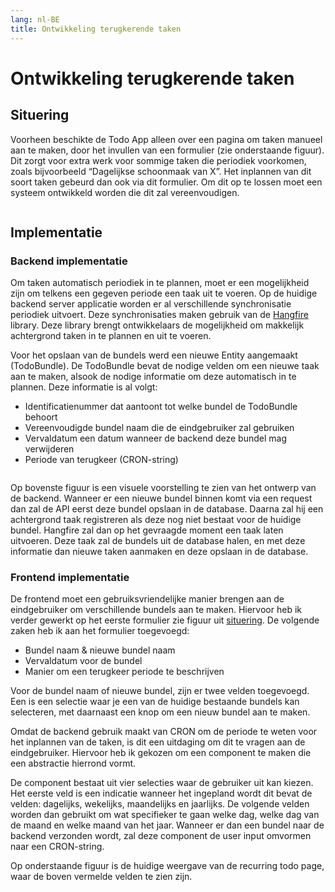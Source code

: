 ```yaml
---
lang: nl-BE
title: Ontwikkeling terugkerende taken
---
```


# Ontwikkeling terugkerende taken



## Situering

Voorheen beschikte de Todo App alleen over een pagina om taken manueel aan te maken, door het invullen van een formulier (zie onderstaande figuur). Dit zorgt voor extra werk voor sommige taken die periodiek voorkomen, zoals bijvoorbeeld “Dagelijkse schoonmaak van X”. Het inplannen van dit soort taken gebeurd dan ook via dit formulier. Om dit op te lossen moet een systeem ontwikkeld worden die dit zal vereenvoudigen.

<Image
    light="/img/Light/CreateTodo.png"
    light_mobile="/img/Light/CreateTodoMobile.png"
    dark="/img/Dark/CreateTodoDark.png"
    dark_mobile="/img/Dark/CreateTodoMobileDark.png"
/>

## Implementatie

### Backend implementatie

Om taken automatisch periodiek in te plannen, moet er een mogelijkheid zijn om telkens een gegeven periode een taak uit te voeren. Op de huidige backend server applicatie worden er al verschillende synchronisatie periodiek uitvoert. Deze synchronisaties maken gebruik van de [Hangfire]() library. Deze library brengt ontwikkelaars de mogelijkheid om makkelijk achtergrond taken in te plannen en uit te voeren. 

Voor het opslaan van de bundels werd een nieuwe Entity aangemaakt (TodoBundle). De TodoBundle bevat de nodige velden om een nieuwe taak aan te maken, alsook de nodige informatie om deze automatisch in te plannen. Deze informatie is al volgt: 

- Identificatienummer dat aantoont tot welke bundel de TodoBundle behoort 
- Vereenvoudigde bundel naam die de eindgebruiker zal gebruiken 
- Vervaldatum een datum wanneer de backend deze bundel mag verwijderen 
- Periode van terugkeer (CRON-string) 

<Image
    light="/img/Schemas/RecurringTodo.png"
    dark="/img/Schemas/RecurringTodoDark.png"
/>

Op bovenste figuur is een visuele voorstelling te zien van het ontwerp van de backend. Wanneer er een nieuwe bundel binnen komt via een request dan zal de API eerst deze bundel opslaan in de database. Daarna zal hij een achtergrond taak registreren als deze nog niet bestaat voor de huidige bundel. Hangfire zal dan op het gevraagde moment een taak laten uitvoeren. Deze taak zal de bundels uit de database halen, en met deze informatie dan nieuwe taken aanmaken en deze opslaan in de database. 

### Frontend implementatie

De frontend moet een gebruiksvriendelijke manier brengen aan de eindgebruiker om verschillende bundels aan te maken. Hiervoor heb ik verder gewerkt op het eerste formulier zie figuur uit [situering](#situering). De volgende zaken heb ik aan het formulier toegevoegd: 

- Bundel naam & nieuwe bundel naam 
- Vervaldatum voor de bundel 
- Manier om een terugkeer periode te beschrijven 

Voor de bundel naam of nieuwe bundel, zijn er twee velden toegevoegd. Een is een selectie waar je een van de huidige bestaande bundels kan selecteren, met daarnaast een knop om een nieuw bundel aan te maken. 

Omdat de backend gebruik maakt van CRON om de periode te weten voor het inplannen van de taken, is dit een uitdaging om dit te vragen aan de eindgebruiker. Hiervoor heb ik gekozen om een component te maken die een abstractie hierrond vormt.  

De component bestaat uit vier selecties waar de gebruiker uit kan kiezen. Het eerste veld is een indicatie wanneer het ingepland wordt dit bevat de velden: dagelijks, wekelijks, maandelijks en jaarlijks. De volgende velden worden dan gebruikt om wat specifieker te gaan welke dag, welke dag van de maand en welke maand van het jaar. Wanneer er dan een bundel naar de backend verzonden wordt, zal deze component de user input omvormen naar een CRON-string. 

Op onderstaande figuur is de huidige weergave van de recurring todo page, waar de boven vermelde velden te zien zijn. 

<Image
    light="/img/Light/CreateRecurringTodo.png"
    light_mobile="/img/Light/CreateRecurringTodoMobile.png"
    dark="/img/Dark/CreateRecurringTodoDark.png"
    dark_mobile="/img/Dark/CreateRecurringTodoMobileDark.png"
/>

